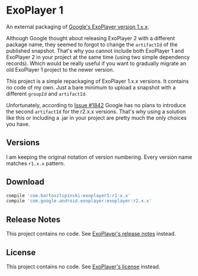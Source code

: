 ExoPlayer 1
===========

An external packaging of [Google's ExoPlayer version 1.x.x][1].

Although Google thought about releasing ExoPlayer 2 with a different package name, they seemed to
forgot to change the `artifactId` of the published snapshot. That's why you cannot include both
ExoPlayer 1 and ExoPlayer 2 in your project at the same time (using two simple dependency records).
Which would be really useful if you want to gradually migrate an old ExoPlayer 1 project to the newer version.

This project is a simple repackaging of ExoPlayer 1.x.x versions. It contains no code of my own.
Just a bare minimum to upload a snapshot with a different `groupId` and `artifactId`.

Unfortunately, according to [Issue #1842][2] Google has no plans to introduce the second
`artifactId` for the r2.x.x versions. That's why using a solution like this or including a .jar in
your project are pretty much the only choices you have.


Versions
--------

I am keeping the original notation of version numbering. Every version name matches `r1.x.x` pattern.


Download
--------

```groovy
compile 'com.bartoszlipinski:exoplayer1:r1:x.x'
compile 'com.google.android.exoplayer:exoplayer:r2.x.x'
```


Release Notes
-------------

This project contains no code. See [ExoPlayer's release notes][3] instead.


License
-------

This project contains no code. See [ExoPlayer's license][4] instead.


 [1]: https://github.com/google/ExoPlayer/tree/release-v1
 [2]: https://github.com/google/ExoPlayer/issues/1842#issuecomment-248851725
 [3]: https://github.com/google/ExoPlayer/blob/release-v1/RELEASENOTES.md
 [4]: https://github.com/google/ExoPlayer/blob/release-v1/LICENSE